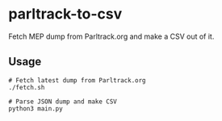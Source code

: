 # parltrack-to-csv
Fetch MEP dump from Parltrack.org and make a CSV out of it.

## Usage

```
# Fetch latest dump from Parltrack.org
./fetch.sh

# Parse JSON dump and make CSV
python3 main.py
```
